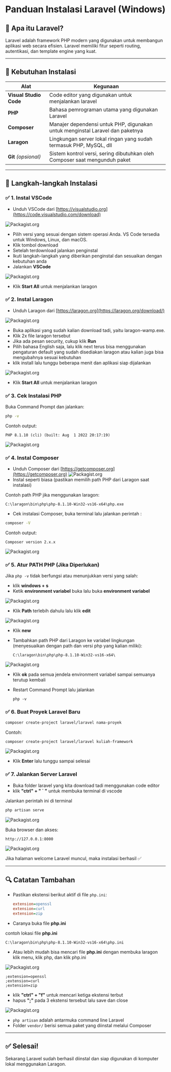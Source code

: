 # Panduan Instalasi Laravel (Windows)

## 📌 Apa itu Laravel?

Laravel adalah framework PHP modern yang digunakan untuk membangun aplikasi web secara efisien. Laravel memiliki fitur seperti routing, autentikasi, dan template engine yang kuat.

---

## 🔧 Kebutuhan Instalasi

| Alat                   | Kegunaan                                                                      |
| ---------------------- | ----------------------------------------------------------------------------- |
| **Visual Studio Code** | Code editor yang digunakan untuk menjalankan laravel                          |
| **PHP**                | Bahasa pemrograman utama yang digunakan Laravel                               |
| **Composer**           | Manajer dependensi untuk PHP, digunakan untuk menginstal Laravel dan paketnya |
| **Laragon**            | Lingkungan server lokal ringan yang sudah termasuk PHP, MySQL, dll            |
| **Git** _(opsional)_   | Sistem kontrol versi, sering dibutuhkan oleh Composer saat mengunduh paket    |

---

## 🧱 Langkah-langkah Instalasi

### ✅ 1. Instal VSCode

- Unduh VSCode dari [https://visualstudio.org](https://code.visualstudio.com/download)

![Packagist.org](images/vscode.png)

- Pilih versi yang sesuai dengan sistem operasi Anda. VS Code tersedia untuk Windows, Linux, dan macOS.
- Klik tombol download
- Setelah terdownload jalankan penginstal
- Ikuti langkah-langkah yang diberikan penginstal dan sesuaikan dengan kebutuhan anda
- Jalankan **VSCode**

![Packagist.org](images/vscode2.png)

- Klik **Start All** untuk menjalankan laragon

### ✅ 2. Instal Laragon

- Unduh Laragon dari [https://laragon.org](https://laragon.org/download/)

![Packagist.org](images/Laragon.png)

- Buka aplikasi yang sudah kalian download tadi, yaitu laragon-wamp.exe.
- Klik 2x file laragon tersebut
- Jika ada pesan security, cukup klik **Run**
- Pilih bahasa English saja, lalu klik next terus bisa menggunakan pengaturan default yang sudah disediakan laragon atau kalian juga bisa mengubahnya sesuai kebutuhan
- klik install lalu tunggu beberapa menit dan aplikasi siap dijalankan

![Packagist.org](images/Laragon2.png)

- Klik **Start All** untuk menjalankan laragon

### ✅ 3. Cek Instalasi PHP

Buka Command Prompt dan jalankan:

```bash
php -v
```

Contoh output:

```
PHP 8.1.10 (cli) (built: Aug  1 2022 20:17:19)
```

![Packagist.org](images/TerminalPhp.png)

### ✅ 4. Instal Composer

- Unduh Composer dari [https://getcomposer.org](https://getcomposer.org)
  ![Packagist.org](images/Composer.png)
- Instal seperti biasa (pastikan memilih path PHP dari Laragon saat instalasi)

Contoh path PHP jika menggunakan laragon:

```
C:\laragon\bin\php\php-8.1.10-Win32-vs16-x64\php.exe
```

- Cek instalasi Composer, buka terminal lalu jalankan perintah :

```bash
composer -V
```

Contoh output:

```
Composer version 2.x.x
```

![Packagist.org](images/TerminalComposer.png)

### ✅ 5. Atur PATH PHP (Jika Diperlukan)

Jika `php -v` tidak berfungsi atau menunjukkan versi yang salah:

- klik **windows + s**
- Ketik **environment variabel** buka lalu buka **environment variabel**

![Packagist.org](images/Environment.png)

- Klik **Path** terlebih dahulu lalu klik **edit**

![Packagist.org](images/Environment2.png)

- Klik **new**

- Tambahkan path PHP dari Laragon ke variabel lingkungan (menyesuaikan dengan path dan versi php yang kalian miliki):

  ```
  C:\laragon\bin\php\php-8.1.10-Win32-vs16-x64\
  ```

![Packagist.org](images/Environment3.png)

- Klik **ok** pada semua jendela environment variabel sampai semuanya terutup kembali

- Restart Command Prompt lalu jalankan

  ```
  php -v
  ```

### ✅ 6. Buat Proyek Laravel Baru

```bash
composer create-project laravel/laravel nama-proyek
```

Contoh:

```bash
composer create-project laravel/laravel kuliah-framework
```

![Packagist.org](images/InstallLaravel.png)

- Klik **Enter** lalu tunggu sampai selesai

### ✅ 7. Jalankan Server Laravel

- Buka folder laravel yang kita download tadi menggunakan code editor
- klik **"ctrl" + " ` "** untuk membuka terminal di vscode

Jalankan perintah ini di terminal

```bash
php artisan serve
```

![Packagist.org](images/JalankanLaravel.png)

Buka browser dan akses:

```
http://127.0.0.1:8000
```

![Packagist.org](images/JalankanLaravel2.png)

Jika halaman welcome Laravel muncul, maka instalasi berhasil ✅

---

## 🔍 Catatan Tambahan

- Pastikan ekstensi berikut aktif di file `php.ini`:
  ```ini
  extension=openssl
  extension=curl
  extension=zip
  ```
- Caranya buka file **php.ini**

contoh lokasi file **php.ini**

```
C:\laragon\bin\php\php-8.1.10-Win32-vs16-x64\php.ini
```

- Atau lebih mudah bisa mencari file **php.ini** dengan membuka laragon klik menu, klik php, dan klik php.ini

![Packagist.org](images/phpini.png)

```
;extension=openssl
;extension=curl
;extension=zip
```

- klik **"ctrl" + "f"** untuk mencari ketiga ekstensi terbut
- hapus **";"** pada 3 ekstensi tersebut lalu save dan close

![Packagist.org](images/phpini2.png)

- `php artisan` adalah antarmuka command line Laravel
- Folder `vendor/` berisi semua paket yang diinstal melalui Composer

---

## ✅ Selesai!

Sekarang Laravel sudah berhasil diinstal dan siap digunakan di komputer lokal menggunakan Laragon.
